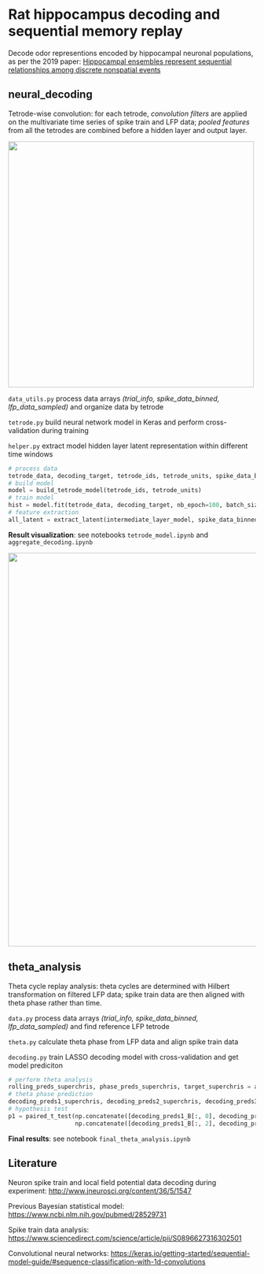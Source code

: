 # Rat hippocampus decoding and sequential memory replay

Decode odor representions encoded by hippocampal neuronal populations, as per the 2019 paper: [Hippocampal ensembles represent sequential
relationships among discrete nonspatial events](https://www.biorxiv.org/content/biorxiv/early/2019/11/13/840199.full.pdf)


## neural_decoding

Tetrode-wise convolution: for each tetrode, *convolution filters* are applied on the multivariate time series of spike train and LFP data; *pooled features* from all the tetrodes are combined before a hidden layer and output layer.

<img src="https://raw.githubusercontent.com/modestbayes/neuro_replay/master/tetrode_conv.png" width="500">

`data_utils.py` process data arrays *(trial_info, spike_data_binned, lfp_data_sampled)* and organize data by tetrode

`tetrode.py` build neural network model in Keras and perform cross-validation during training

`helper.py` extract model hidden layer latent representation within different time windows

```python
# process data
tetrode_data, decoding_target, tetrode_ids, tetrode_units, spike_data_binned, lfp_data_sampled = prepare_data(rat_name)
# build model
model = build_tetrode_model(tetrode_ids, tetrode_units)
# train model
hist = model.fit(tetrode_data, decoding_target, nb_epoch=100, batch_size=20, verbose=0, validation_split=0.1, shuffle=True)
# feature extraction
all_latent = extract_latent(intermediate_layer_model, spike_data_binned, lfp_data_sampled, tetrode_ids, tetrode_units, 25, 20)

```

**Result visualization**: see notebooks `tetrode_model.ipynb` and `aggregate_decoding.ipynb`

<img src="https://raw.githubusercontent.com/modestbayes/neuro_replay/master/odor_b_aggregate.png" width="800">

## theta_analysis

Theta cycle replay analysis: theta cycles are determined with Hilbert transformation on filtered LFP data; spike train data are then aligned with theta phase rather than time.

`data.py` process data arrays *(trial_info, spike_data_binned, lfp_data_sampled)* and find reference LFP tetrode

`theta.py` calculate theta phase from LFP data and align spike train data

`decoding.py` train LASSO decoding model with cross-validation and get model prediciton

```python
# perform theta analysis
rolling_preds_superchris, phase_preds_superchris, target_superchris = analysis_flow('superchris', theta_thres, corr_thres)
# theta phase prediction
decoding_preds1_superchris, decoding_preds2_superchris, decoding_preds3_superchris = phase_preds_superchris
# hypothesis test
p1 = paired_t_test(np.concatenate([decoding_preds1_B[:, 0], decoding_preds1_C[:, 1]]), 
                   np.concatenate([decoding_preds1_B[:, 2], decoding_preds1_C[:, 3]]))
```

**Final results**: see notebook `final_theta_analysis.ipynb`


## Literature 

Neuron spike train and local field potential data decoding during experiment: http://www.jneurosci.org/content/36/5/1547

Previous Bayesian statistical model: https://www.ncbi.nlm.nih.gov/pubmed/28529731

Spike train data analysis: https://www.sciencedirect.com/science/article/pii/S0896627316302501

Convolutional neural networks: https://keras.io/getting-started/sequential-model-guide/#sequence-classification-with-1d-convolutions
